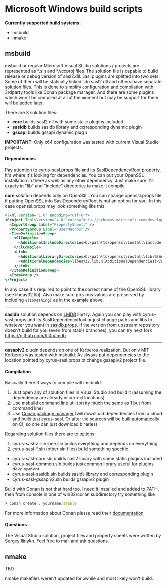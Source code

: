 # Microsoft Windows build scripts

**Currently supported build systems:**

* msbuild
* nmake

## msbuild

msbuild or regular Microsoft Visual Studio solutions / projects are represented as 
\*.sln and \*.vcxproj files. The solution file is capable to build release or debug 
version of sasl2.dll. Sasl plugins are splitted into two sets. Some of them will be
statically linked into sasl2.dll and others have separate solution files. This is 
done to simplify configuration and compilation with 3rdparty tools like Conan
package manager. And there are some plugins which won't be compiled at all at the
moment but may be support for them will be added later.

There are 3 solution files:

* **core** builds sasl2.dll with some static plugins included.
* **sasldb** builds sasldb library and corresponding dynamic plugin
* **gssapi** builds gssapi dynamic plugin

**IMPORTANT:** Only x64 configuration was tested with current Visual Studio projects.

#### Dependencies

Pay attention to cyrus-sasl.props file and its SaslDependencyRoot property. 
It's where it's looking for dependencies. You can put your OpenSSL installation in there as well
as any other dependency. Just make sure it's exacty in "lib" and "include" directories to make
it compile

**core** solution depends only on OpenSSL. You can change openssl.props file if putting
OpenSSL into SaslDependencyRoot is not an option for you. In this case openssl.props may look 
something like this

```xml
<?xml version="1.0" encoding="utf-8"?>
<Project ToolsVersion="4.0" xmlns="http://schemas.microsoft.com/developer/msbuild/2003">
  <ImportGroup Label="PropertySheets" />
  <PropertyGroup Label="UserMacros" />
  <ItemDefinitionGroup>
    <ClCompile>
      <AdditionalIncludeDirectories>C:\path\to\openssl\install\include;%(AdditionalIncludeDirectories)</AdditionalIncludeDirectories>
    </ClCompile>
    <Link>
      <AdditionalLibraryDirectories>C:\path\to\openssl\install\lib;%(AdditionalLibraryDirectories)</AdditionalLibraryDirectories>
      <AdditionalDependencies>libeay32.lib;%(AdditionalDependencies)</AdditionalDependencies>
    </Link>
  </ItemDefinitionGroup>
  <ItemGroup />
</Project>
```
In any case it's required to point to the correct name of the OpenSSL library (see libeay32.lib).
Also make sure previous values are preserved by including `%(something)` as in the example above.

---

**sasldb** solution depends on [LMDB](https://github.com/LMDB/lmdb) library. Again you can
play with cyrus-sasl.props and its SaslDependencyRoot or just change paths and libs to 
whatever you want in [sasldb.props](sasldb.props). If the version from upstream repository doesn't build
for you (even from stable branches), you can try next fork https://github.com/Ri0n/lmdb

---

**gssapiv2** plugin depends on one of Kerberos realization. But only MIT Kerberos was tested with msbuild.
As always put dependencies to the location pointed by cyrus-sasl.props or change gssapiv2 project file.

#### Compilation

Basically there 3 ways to compile with msbuild.

1. Just open any of solution files in Visual Studio and build it (assuming the dependency are
   already in correct locations)
2. Use msbuild command line util (pretty much the same as 1 but from command line)
3. Use [Conan package manager](https://conan.io) (will download dependencies from a cloud and build just cyrus-sasl.
   Or after the sources will be built automatically on CI, so one can just download binaries)

Regarding solution files there are to options:

1. cyrus-sasl-all-in-one.sln builds everything and depends on everything
2. cyrus-sasl-*.sln (other sln files) build something specific.
  * cyrus-sasl-core.sln builds sasl2 library with some static plugins included
  * cyrus-sasl-common.sln builds just common library useful for plugins development
  * cyrus-sasl-sasldb.sln builds sasldb library and corresponding plugin
  * cyrus-sasl-gssapiv2.sln builds gssapiv2 plugin

Build with Conan is not that hard too. I need it installed and added to PATH,
then from console in one of win32\conan subdirectory try something like

```cmd
> conan create . yourname/stable
```
For more information about Conan please read their
[documentation](https://docs.conan.io/en/latest)

#### Questions

The Visual Studio solution, project files and property sheets were
written by [Sergey Ilinykh](mailto:rion4ik@gmail.com).
Feel free to mail and ask questions.

## nmake

TBD

nmake makefiles weren't updated for awhile and most likely won't build.
